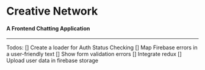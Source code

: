# Creative Network

#### A Frontend Chatting Application

---

Todos:
[] Create a loader for Auth Status Checking
[] Map Firebase errors in a user-friendly text
[] Show form validation errors
[] Integrate redux
[] Upload user data in firebase storage
